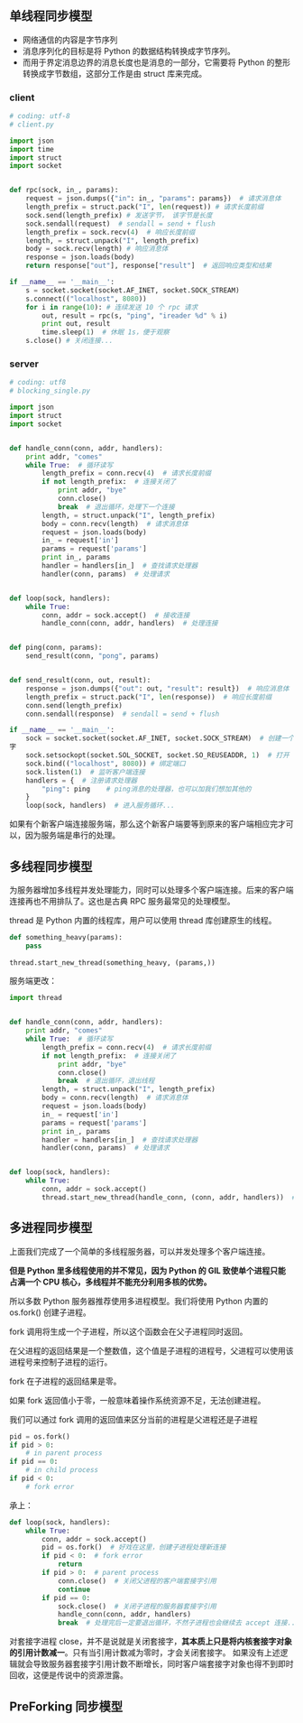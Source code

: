 ## 单线程同步模型

* 网络通信的内容是字节序列
* 消息序列化的目标是将 Python 的数据结构转换成字节序列。
* 而用于界定消息边界的消息长度也是消息的一部分，它需要将 Python 的整形转换成字节数组，这部分工作是由 struct 库来完成。



### client

```python
# coding: utf-8
# client.py

import json
import time
import struct
import socket


def rpc(sock, in_, params):
    request = json.dumps({"in": in_, "params": params})  # 请求消息体
    length_prefix = struct.pack("I", len(request)) # 请求长度前缀
    sock.send(length_prefix) # 发送字节， 该字节是长度
    sock.sendall(request)  # sendall = send + flush
    length_prefix = sock.recv(4)  # 响应长度前缀
    length, = struct.unpack("I", length_prefix)
    body = sock.recv(length) # 响应消息体
    response = json.loads(body)
    return response["out"], response["result"]  # 返回响应类型和结果

if __name__ == '__main__':
    s = socket.socket(socket.AF_INET, socket.SOCK_STREAM)
    s.connect(("localhost", 8080))
    for i in range(10): # 连续发送 10 个 rpc 请求
        out, result = rpc(s, "ping", "ireader %d" % i)
        print out, result
        time.sleep(1)  # 休眠 1s，便于观察
    s.close() # 关闭连接...
```





### server



```python
# coding: utf8
# blocking_single.py

import json
import struct
import socket


def handle_conn(conn, addr, handlers):
    print addr, "comes"
    while True:  # 循环读写
        length_prefix = conn.recv(4)  # 请求长度前缀
        if not length_prefix:  # 连接关闭了
            print addr, "bye"
            conn.close()
            break  # 退出循环，处理下一个连接
        length, = struct.unpack("I", length_prefix)
        body = conn.recv(length)  # 请求消息体  
        request = json.loads(body)
        in_ = request['in']
        params = request['params']
        print in_, params
        handler = handlers[in_]  # 查找请求处理器
        handler(conn, params)  # 处理请求


def loop(sock, handlers):
    while True:
        conn, addr = sock.accept()  # 接收连接
        handle_conn(conn, addr, handlers)  # 处理连接


def ping(conn, params):
    send_result(conn, "pong", params)


def send_result(conn, out, result):
    response = json.dumps({"out": out, "result": result})  # 响应消息体
    length_prefix = struct.pack("I", len(response))  # 响应长度前缀
    conn.send(length_prefix)
    conn.sendall(response)  # sendall = send + flush

if __name__ == '__main__':
    sock = socket.socket(socket.AF_INET, socket.SOCK_STREAM)  # 创建一个 TCP 套接
字
    sock.setsockopt(socket.SOL_SOCKET, socket.SO_REUSEADDR, 1)  # 打开 reuse addr 选项
    sock.bind(("localhost", 8080)) # 绑定端口
    sock.listen(1)  # 监听客户端连接
    handlers = {  # 注册请求处理器
        "ping": ping    # ping消息的处理器，也可以加我们想加其他的
    }
    loop(sock, handlers)  # 进入服务循环...
```





如果有个新客户端连接服务端，那么这个新客户端要等到原来的客户端相应完才可以，因为服务端是串行的处理。



## 多线程同步模型

为服务器增加多线程并发处理能力，同时可以处理多个客户端连接。后来的客户端连接再也不用排队了。这也是古典 RPC 服务最常见的处理模型。 

thread 是 Python 内置的线程库，用户可以使用 thread 库创建原生的线程。 

```python
def something_heavy(params):
    pass
    
thread.start_new_thread(something_heavy, (params,))
```

服务端更改：

```python
import thread


def handle_conn(conn, addr, handlers):
    print addr, "comes"
    while True:  # 循环读写
        length_prefix = conn.recv(4)  # 请求长度前缀
        if not length_prefix:  # 连接关闭了
            print addr, "bye"
            conn.close()
            break  # 退出循环，退出线程
        length, = struct.unpack("I", length_prefix)
        body = conn.recv(length)  # 请求消息体  
        request = json.loads(body)
        in_ = request['in']
        params = request['params']
        print in_, params
        handler = handlers[in_]  # 查找请求处理器
        handler(conn, params)  # 处理请求


def loop(sock, handlers):
    while True:
        conn, addr = sock.accept()
        thread.start_new_thread(handle_conn, (conn, addr, handlers))  # 开启新线程进行处理，就这行代码不一样...

```





## 多进程同步模型

上面我们完成了一个简单的多线程服务器，可以并发处理多个客户端连接。

**但是 Python 里多线程使用的并不常见，因为 Python 的 GIL 致使单个进程只能占满一个 CPU 核心，多线程并不能充分利用多核的优势。**

所以多数 Python 服务器推荐使用多进程模型。我们将使用 Python 内置的 os.fork() 创建子进程。

fork 调用将生成一个子进程，所以这个函数会在父子进程同时返回。

在父进程的返回结果是一个整数值，这个值是子进程的进程号，父进程可以使用该进程号来控制子进程的运行。

fork 在子进程的返回结果是零。

如果 fork 返回值小于零，一般意味着操作系统资源不足，无法创建进程。 

我们可以通过 fork 调用的返回值来区分当前的进程是父进程还是子进程

```python
pid = os.fork()
if pid > 0:
    # in parent process
if pid == 0:
    # in child process
if pid < 0:
    # fork error
```

承上：

```python
def loop(sock, handlers):
    while True:
        conn, addr = sock.accept()
        pid = os.fork()  # 好戏在这里，创建子进程处理新连接
        if pid < 0:  # fork error
            return
        if pid > 0:  # parent process
            conn.close()  # 关闭父进程的客户端套接字引用
            continue
        if pid == 0:
            sock.close()  # 关闭子进程的服务器套接字引用
            handle_conn(conn, addr, handlers)
            break  # 处理完后一定要退出循环，不然子进程也会继续去 accept 连接...

```

对套接字进程 close，并不是说就是关闭套接字，**其本质上只是将内核套接字对象的引用计数减一**。只有当引用计数减为零时，才会关闭套接字。 如果没有上述逻辑就会导致服务器套接字引用计数不断增长，同时客户端套接字对象也得不到即时回收，这便是传说中的资源泄露。





## PreForking 同步模型

